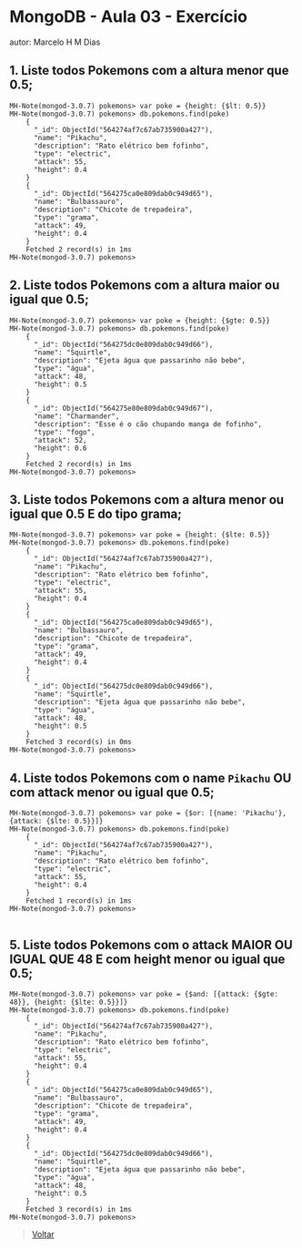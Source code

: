 # MongoDB - Aula 03 - Exercício
autor: Marcelo H M Dias

## 1. Liste todos Pokemons com a altura menor que 0.5;

```
MH-Note(mongod-3.0.7) pokemons> var poke = {height: {$lt: 0.5}}
MH-Note(mongod-3.0.7) pokemons> db.pokemons.find(poke)
    {
      "_id": ObjectId("564274af7c67ab735900a427"),
      "name": "Pikachu",
      "description": "Rato elétrico bem fofinho",
      "type": "electric",
      "attack": 55,
      "height": 0.4
    }
    {
      "_id": ObjectId("564275ca0e809dab0c949d65"),
      "name": "Bulbassauro",
      "description": "Chicote de trepadeira",
      "type": "grama",
      "attack": 49,
      "height": 0.4
    }
    Fetched 2 record(s) in 1ms
MH-Note(mongod-3.0.7) pokemons> 

```

## 2. Liste todos Pokemons com a altura maior ou igual que 0.5;

```
MH-Note(mongod-3.0.7) pokemons> var poke = {height: {$gte: 0.5}}
MH-Note(mongod-3.0.7) pokemons> db.pokemons.find(poke)
    {
      "_id": ObjectId("564275dc0e809dab0c949d66"),
      "name": "Squirtle",
      "description": "Ejeta água que passarinho não bebe",
      "type": "água",
      "attack": 48,
      "height": 0.5
    }
    {
      "_id": ObjectId("564275e80e809dab0c949d67"),
      "name": "Charmander",
      "description": "Esse é o cão chupando manga de fofinho",
      "type": "fogo",
      "attack": 52,
      "height": 0.6
    }
    Fetched 2 record(s) in 1ms
MH-Note(mongod-3.0.7) pokemons> 

```

## 3. Liste todos Pokemons com a altura menor ou igual que 0.5 E do tipo grama;

```
MH-Note(mongod-3.0.7) pokemons> var poke = {height: {$lte: 0.5}}
MH-Note(mongod-3.0.7) pokemons> db.pokemons.find(poke)
    {
      "_id": ObjectId("564274af7c67ab735900a427"),
      "name": "Pikachu",
      "description": "Rato elétrico bem fofinho",
      "type": "electric",
      "attack": 55,
      "height": 0.4
    }
    {
      "_id": ObjectId("564275ca0e809dab0c949d65"),
      "name": "Bulbassauro",
      "description": "Chicote de trepadeira",
      "type": "grama",
      "attack": 49,
      "height": 0.4
    }
    {
      "_id": ObjectId("564275dc0e809dab0c949d66"),
      "name": "Squirtle",
      "description": "Ejeta água que passarinho não bebe",
      "type": "água",
      "attack": 48,
      "height": 0.5
    }
    Fetched 3 record(s) in 0ms
MH-Note(mongod-3.0.7) pokemons> 

```

## 4. Liste todos Pokemons com o name `Pikachu` OU com attack menor ou igual que 0.5;

```
MH-Note(mongod-3.0.7) pokemons> var poke = {$or: [{name: 'Pikachu'}, {attack: {$lte: 0.5}}]}
MH-Note(mongod-3.0.7) pokemons> db.pokemons.find(poke)
    {
      "_id": ObjectId("564274af7c67ab735900a427"),
      "name": "Pikachu",
      "description": "Rato elétrico bem fofinho",
      "type": "electric",
      "attack": 55,
      "height": 0.4
    }
    Fetched 1 record(s) in 1ms
MH-Note(mongod-3.0.7) pokemons>


```

## 5. Liste todos Pokemons com o attack MAIOR OU IGUAL QUE 48 E com  height menor ou igual que 0.5;

```
MH-Note(mongod-3.0.7) pokemons> var poke = {$and: [{attack: {$gte: 48}}, {height: {$lte: 0.5}}]}
MH-Note(mongod-3.0.7) pokemons> db.pokemons.find(poke)
    {
      "_id": ObjectId("564274af7c67ab735900a427"),
      "name": "Pikachu",
      "description": "Rato elétrico bem fofinho",
      "type": "electric",
      "attack": 55,
      "height": 0.4
    }
    {
      "_id": ObjectId("564275ca0e809dab0c949d65"),
      "name": "Bulbassauro",
      "description": "Chicote de trepadeira",
      "type": "grama",
      "attack": 49,
      "height": 0.4
    }
    {
      "_id": ObjectId("564275dc0e809dab0c949d66"),
      "name": "Squirtle",
      "description": "Ejeta água que passarinho não bebe",
      "type": "água",
      "attack": 48,
      "height": 0.5
    }
    Fetched 3 record(s) in 1ms
MH-Note(mongod-3.0.7) pokemons>

```

> [Voltar](https://github.com/marcelohmdias/be-mean-modulo-mongodb/tree/master/exercises)